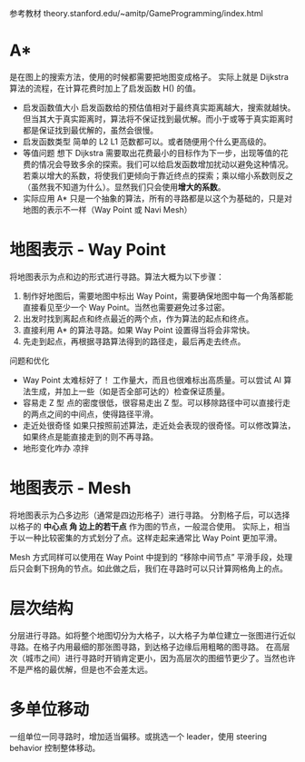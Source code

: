 参考教材 theory.stanford.edu/~amitp/GameProgramming/index.html

# A*
是在图上的搜索方法，使用的时候都需要把地图变成格子。
实际上就是 Dijkstra 算法的流程，在计算花费时加上了启发函数 H() 的值。

- 启发函数值大小
    启发函数给的预估值相对于最终真实距离越大，搜索就越快。但当其大于真实距离时，算法将不保证找到最优解。而小于或等于真实距离时都是保证找到最优解的，虽然会很慢。
- 启发函数类型
    简单的 L2 L1 范数都可以。或者随便用个什么更高级的。
- 等值问题
    想下 Dijkstra 需要取出花费最小的目标作为下一步，出现等值的花费的情况会导致多余的探索。我们可以给启发函数增加扰动以避免这种情况。若乘以增大的系数，将使我们更倾向于靠近终点的探索；乘以缩小系数则反之（虽然我不知道为什么）。显然我们只会使用**增大的系数**。
- 实际应用
    A* 只是一个抽象的算法，所有的寻路都是以这个为基础的，只是对地图的表示不一样（Way Point 或 Navi Mesh）

# 地图表示 - Way Point
将地图表示为点和边的形式进行寻路。算法大概为以下步骤：
1. 制作好地图后，需要地图中标出 Way Point，需要确保地图中每一个角落都能直接看见至少一个 Way Point。当然也需要避免过多过密。
2. 出发时找到离起点和终点最近的两个点，作为算法的起点和终点。
3. 直接利用 A* 的算法寻路。如果 Way Point 设置得当将会非常快。
4. 先走到起点，再根据寻路算法得到的路径走，最后再走去终点。

问题和优化
- Way Point 太难标好了！
    工作量大，而且也很难标出高质量。可以尝试 AI 算法生成，并加上一些（如是否全部可达的）检查保证质量。
- 容易走 Z 型
    点的密度很低，很容易走出 Z 型。可以移除路径中可以直接行走的两点之间的中间点，使得路径平滑。
- 走近处很奇怪
    如果只按照前述算法，走近处会表现的很奇怪。可以修改算法，如果终点是能直接走到的则不再寻路。
- 地形变化咋办
    凉拌

# 地图表示 - Mesh
将地图表示为凸多边形（通常是四边形格子）进行寻路。
分割格子后，可以选择以格子的 **中心点 角 边上的若干点** 作为图的节点，一般混合使用。
实际上，相当于以一种比较密集的方式划分了点。这样走起来通常比 Way Point 更加平滑。

Mesh 方式同样可以使用在 Way Point 中提到的 “移除中间节点” 平滑手段，处理后只会剩下拐角的节点。如此做之后，我们在寻路时可以只计算网格角上的点。

# 层次结构
分层进行寻路。如将整个地图切分为大格子，以大格子为单位建立一张图进行近似寻路。在格子内用最细的那张图寻路，到达格子边缘后用粗略的图寻路。
在高层次（城市之间）进行寻路时开销肯定更小，因为高层次的图细节更少了。当然也许不是严格的最优解，但是也不会差太远。

# 多单位移动
一组单位一同寻路时，增加适当偏移。或挑选一个 leader，使用 steering behavior 控制整体移动。